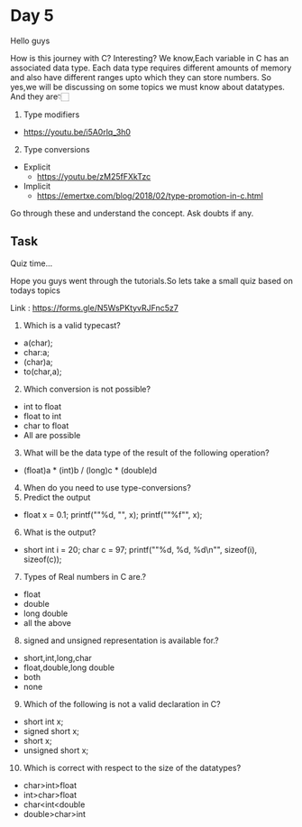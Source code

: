 # Day 5

Hello guys

How is this journey with C? Interesting?
We know,Each variable in C has an associated data type. Each data type requires different amounts of memory and also have different ranges upto which they can store numbers. So yes,we will be discussing on some topics we must know about datatypes. And they are👇🏻

1. Type modifiers
- https://youtu.be/i5A0rlq_3h0

2. Type conversions
- Explicit 
  -  https://youtu.be/zM25fFXkTzc
- Implicit 
  -  https://emertxe.com/blog/2018/02/type-promotion-in-c.html

Go through these and understand the concept. Ask doubts if any.


## Task

Quiz time...

Hope you guys went through the tutorials.So lets take a small quiz based on todays topics

Link : https://forms.gle/N5WsPKtyvRJFnc5z7

1. Which is a valid typecast?
* a(char);
* char:a;
* (char)a;
* to(char,a);

2. Which conversion is not possible?
* int to float
* float to int
* char to float
* All are possible

3. What will be the data type of the result of the following operation?
- (float)a * (int)b / (long)c * (double)d	
4. When do you need to use type-conversions?
5. Predict the output
- float x = 0.1;        printf(""%d, "", x);        printf(""%f"", x);
6. What is the output?
- short int i = 20; char c = 97;        printf(""%d, %d, %d\n"", sizeof(i), sizeof(c));
7. Types of Real numbers in C are.?
* float
* double
* long double
* all the above

8. signed and unsigned representation is available for.?
* short,int,long,char
* float,double,long double
* both
* none
9. Which of the following is not a valid declaration in C? 
* short int x;
* signed short x;
* short x;
* unsigned short x;	
10. Which is correct with respect to the size of the datatypes? 
* char>int>float
* int>char>float
* char<int<double
* double>char>int
